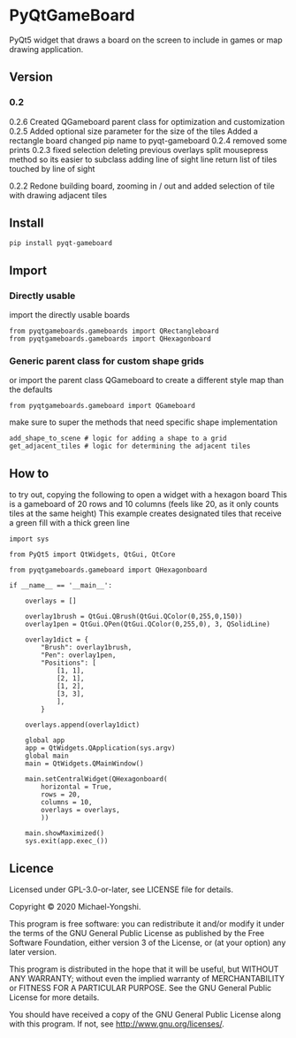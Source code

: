 # PyQtGameBoard
PyQt5 widget that draws a board on the screen to include in games or map drawing application.

## Version
### 0.2
0.2.6   Created QGameboard parent class for optimization and customization
0.2.5   Added optional size parameter for the size of the tiles
        Added a rectangle board
        changed pip name to pyqt-gameboard
0.2.4   removed some prints
0.2.3   fixed selection deleting previous overlays
        split mousepress method so its easier to subclass
        adding line of sight line
        return list of tiles touched by line of sight

0.2.2   Redone building board, zooming in / out and added selection of tile with drawing adjacent tiles

## Install
```
pip install pyqt-gameboard
```

## Import
### Directly usable
import the directly usable boards
```
from pyqtgameboards.gameboards import QRectangleboard
from pyqtgameboards.gameboards import QHexagonboard
```

### Generic parent class for custom shape grids
or import the parent class QGameboard to create a different style map than the defaults

```
from pyqtgameboards.gameboard import QGameboard
```

make sure to super the methods that need specific shape implementation
```
add_shape_to_scene # logic for adding a shape to a grid
get_adjacent_tiles # logic for determining the adjacent tiles
```

## How to
to try out, copying the following to open a widget with a hexagon board
This is a gameboard of 20 rows and 10 columns (feels like 20, as it only counts tiles at the same height)
This example creates designated tiles that receive a green fill with a thick green line

```
import sys

from PyQt5 import QtWidgets, QtGui, QtCore

from pyqtgameboards.gameboard import QHexagonboard

if __name__ == '__main__':

    overlays = []

    overlay1brush = QtGui.QBrush(QtGui.QColor(0,255,0,150))
    overlay1pen = QtGui.QPen(QtGui.QColor(0,255,0), 3, QSolidLine)

    overlay1dict = {
        "Brush": overlay1brush,
        "Pen": overlay1pen,
        "Positions": [
            [1, 1], 
            [2, 1],
            [1, 2],
            [3, 3],
            ],
        }
        
    overlays.append(overlay1dict)

    global app
    app = QtWidgets.QApplication(sys.argv)
    global main
    main = QtWidgets.QMainWindow()

    main.setCentralWidget(QHexagonboard(
        horizontal = True, 
        rows = 20, 
        columns = 10,
        overlays = overlays,
        ))

    main.showMaximized()
    sys.exit(app.exec_())
```

## Licence

Licensed under GPL-3.0-or-later, see LICENSE file for details.

Copyright © 2020 Michael-Yongshi.

This program is free software: you can redistribute it and/or modify it under the terms of the GNU General Public License as published by the Free Software Foundation, either version 3 of the License, or (at your option) any later version.

This program is distributed in the hope that it will be useful, but WITHOUT ANY WARRANTY; without even the implied warranty of MERCHANTABILITY or FITNESS FOR A PARTICULAR PURPOSE. See the GNU General Public License for more details.

You should have received a copy of the GNU General Public License along with this program. If not, see http://www.gnu.org/licenses/.
